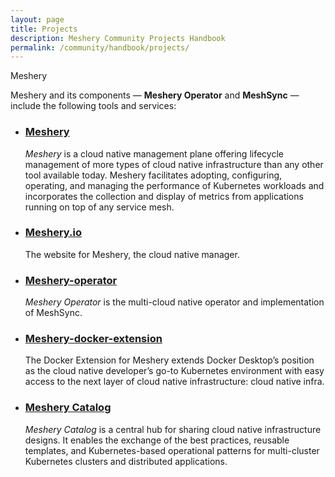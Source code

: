 ```yaml
---
layout: page
title: Projects
description: Meshery Community Projects Handbook
permalink: /community/handbook/projects/
---
```

Meshery

Meshery and its components — **Meshery Operator** and **MeshSync** — include the following tools and services:

- ### [Meshery](https://meshery.io)
  *Meshery* is a cloud native management plane offering lifecycle management of more types of cloud native infrastructure than any other tool available today. Meshery facilitates adopting, configuring, operating, and managing the performance of Kubernetes workloads and incorporates the collection and display of metrics from applications running on top of any service mesh.

- ### [Meshery.io](https://meshery.io)
  The website for Meshery, the cloud native manager.

- ### [Meshery-operator](https://github.com/meshery/meshery-operator)
  *Meshery Operator* is the multi-cloud native operator and implementation of MeshSync.

- ### [Meshery-docker-extension](https://github.com/meshery/meshery-docker-extension)
  The Docker Extension for Meshery extends Docker Desktop’s position as the cloud native developer’s go-to Kubernetes environment with easy access to the next layer of cloud native infrastructure: cloud native infra.

- ### [Meshery Catalog](https://meshery.io/catalog)
  *Meshery Catalog* is a central hub for sharing cloud native infrastructure designs. It enables the exchange of the best practices, reusable templates, and Kubernetes-based operational patterns for multi-cluster Kubernetes clusters and distributed applications.
